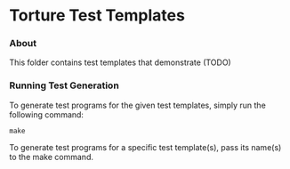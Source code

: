 Torture Test Templates
=============================

### About

This folder contains test templates that demonstrate (TODO)

### Running Test Generation

To generate test programs for the given test templates, simply run the following command:

    make

To generate test programs for a specific test template(s), pass its name(s) to the make command.
